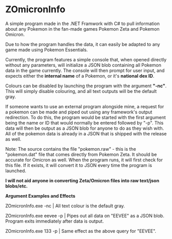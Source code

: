# ZOmicronInfo

A simple program made in the .NET Framwork with C# to pull information about any Pokemon in the fan-made games Pokemon Zeta and Pokemon Omicron.

Due to how the program handles the data, it can easily be adapted to any game made using Pokemon Essentials.

Currently, the program features a simple console that, when opened directly without any parameters, will initialize a JSON blob containing all Pokemon data in the game currently. 
The console will then prompt for user input, and expects either the **internal name** of a Pokemon, or it's **national dex ID**.

Colours can be disabled by launching the program with the argument **"-nc"**.
This will simply disable colouring, and all text outputs will be the default gray.

If someone wants to use an external program alongside mine, a request for a pokemon can be made and piped out using any framework's output redirection.
To do this, the program would be started with the first argument being the name or ID that would normally be entered followed by "-p".
This data will then be output as a JSON blob for anyone to do as they wish with. All of the pokemon data is already in a JSON that is shipped with the release as well.

Note: The source contains the file "pokemon.raw" - this is the "pokemon.dat" file that comes directly from Pokemon Zeta. It should be accurate for Omicron as well.
When the program runs, it will first check for this file. If it exists, it will convert it to JSON every time the program is launched.

**I will not aid anyone in converting Zeta/Omicron files into raw text/json blobs/etc.**

**Argument Examples and Effects**

ZOmicronInfo.exe -nc | All text colour is the default gray.

ZOmicronInfo.exe eevee -p | Pipes out all data on "EEVEE" as a JSON blob. Program exits immediately after data is output.

ZOmicronInfo.exe 133 -p | Same effect as the above query for "EEVEE".